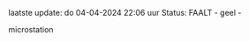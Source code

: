 laatste update: 
do 04-04-2024 22:06   uur 
Status: FAALT - geel - 
<div class="service Y">microstation</div>